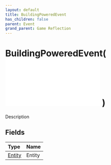 ```yaml
---
layout: default
title: BuildingPoweredEvent
has_children: false
parent: Event
grand_parent: Game Reflection
---
```

# BuildingPoweredEvent( ![ EntityEventBase ](/game-reflection/events/entity_event_base.md) )
Description 

## Fields
| Type | Name |
|:-------------|:--------------|
| [Entity](/game-reflection/classes/entity.md) | Entity |
